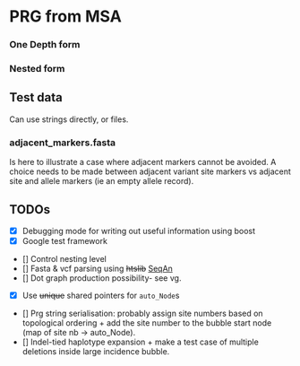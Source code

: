 # PRG from MSA

### One Depth form

### Nested form

## Test data
Can use strings directly, or files.

### adjacent_markers.fasta

Is here to illustrate a case where adjacent markers cannot be avoided. 
A choice needs to be made between adjacent variant site markers vs adjacent site and allele markers (ie an empty allele record).

## TODOs

- [x] Debugging mode for writing out useful information using boost
- [x] Google test framework
- [] Control nesting level
- [] Fasta & vcf parsing using ~~htslib~~ [SeqAn](https://seqan.readthedocs.io/en/master/index.html)
- [] Dot graph production possibility- see vg.
- [x] Use ~~unique~~ shared pointers for `auto_Node`s
- [] Prg string serialisation: probably assign site numbers based on topological ordering + 
add the site number to the bubble start node (map of site nb -> auto_Node).
- [] Indel-tied haplotype expansion + 
make a test case of multiple deletions inside large incidence bubble.
